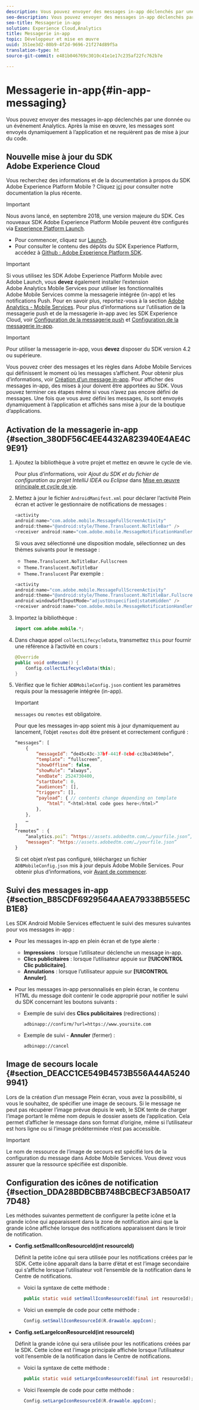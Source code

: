 ```yaml
---
description: Vous pouvez envoyer des messages in-app déclenchés par une donnée ou un événement Analytics. Après la mise en œuvre, les messages sont envoyés dynamiquement à l’application et ne requièrent pas de mise à jour du code.
seo-description: Vous pouvez envoyer des messages in-app déclenchés par une donnée ou un événement Analytics. Après la mise en œuvre, les messages sont envoyés dynamiquement à l’application et ne requièrent pas de mise à jour du code.
seo-title: Messagerie in-app
solution: Experience Cloud,Analytics
title: Messagerie in-app
topic: Développeur et mise en œuvre
uuid: 351ee3d2-80b9-4f2d-9696-21f274d89f5a
translation-type: ht
source-git-commit: e481b046769c3010c41e1e17c235af22fc762b7e

---
```



# Messagerie in-app{#in-app-messaging}

Vous pouvez envoyer des messages in-app déclenchés par une donnée ou un événement Analytics. Après la mise en œuvre, les messages sont envoyés dynamiquement à l’application et ne requièrent pas de mise à jour du code.

## Nouvelle mise à jour du SDK Adobe Experience Cloud

Vous recherchez des informations et de la documentation à propos du SDK Adobe Experience Platform Mobile ? Cliquez [ici](https://aep-sdks.gitbook.io/docs/) pour consulter notre documentation la plus récente.

>[!IMPORTANT]
>
>Nous avons lancé, en septembre 2018, une version majeure du SDK. Ces nouveaux SDK Adobe Experience Platform Mobile peuvent être configurés via [Experience Platform Launch](https://www.adobe.com/fr/experience-platform/launch.html).

* Pour commencer, cliquez sur [Launch](https://launch.adobe.com/).
* Pour consulter le contenu des dépôts du SDK Experience Platform, accédez à [Github : Adobe Experience Platform SDK](https://github.com/Adobe-Marketing-Cloud/acp-sdks).

>[!IMPORTANT]
>
> Si vous utilisez les SDK Adobe Experience Platform Mobile avec Adobe Launch, vous **devez** également installer l’extension Adobe Analytics Mobile Services pour utiliser les fonctionnalités Adobe Mobile Services comme la messagerie intégrée (in-app) et les notifications Push. Pour en savoir plus, reportez-vous à la section [Adobe Analytics - Mobile Services](https://aep-sdks.gitbook.io/docs/using-mobile-extensions/adobe-analytics-mobile-services). Pour plus d’informations sur l’utilisation de la messagerie push et de la messagerie in-app avec les SDK Experience Cloud, voir [Configuration de la messagerie push](https://aep-sdks.gitbook.io/docs/using-mobile-extensions/adobe-analytics-mobile-services#set-up-push-messaging) et [Configuration de la messagerie in-app](https://aep-sdks.gitbook.io/docs/using-mobile-extensions/adobe-analytics-mobile-services#set-up-in-app-messaging).

>[!IMPORTANT]
>
>Pour utiliser la messagerie in-app, vous **devez** disposer du SDK version 4.2 ou supérieure.

Vous pouvez créer des messages et les règles dans Adobe Mobile Services qui définissent le moment où les messages s’affichent. Pour obtenir plus d’informations, voir [Création d’un message in-app](/help/using/in-app-messaging/t-in-app-message/t-in-app-message.md). Pour afficher des messages in-app, des mises à jour doivent être apportées au SDK. Vous pouvez terminer ces étapes même si vous n’avez pas encore défini de messages. Une fois que vous avez défini les messages, ils sont envoyés dynamiquement à l’application et affichés sans mise à jour de la boutique d’applications.

## Activation de la messagerie in-app {#section_380DF56C4EE4432A823940E4AE4C9E91}

1. Ajoutez la bibliothèque à votre projet et mettez en œuvre le cycle de vie.

   Pour plus d’informations, voir *Ajout du SDK et du fichier de configuration au projet IntelliJ IDEA ou Eclipse* dans [Mise en œuvre principale et cycle de vie](/help/android/getting-started/dev-qs.md).

1. Mettez à jour le fichier `AndroidManifest.xml` pour déclarer l’activité Plein écran et activer le gestionnaire de notifications de messages :

   ```java
   <activity  
   android:name="com.adobe.mobile.MessageFullScreenActivity"  
   android:theme="@android:style/Theme.Translucent.NoTitleBar" /> 
   <receiver android:name="com.adobe.mobile.MessageNotificationHandler" />
   ```

   Si vous avez sélectionné une disposition modale, sélectionnez un des thèmes suivants pour le message :

   * `Theme.Translucent.NoTitleBar.Fullscreen`
   * `Theme.Translucent.NoTitleBar`
   * `Theme.Translucent`
   Par exemple :

   ```java
   <activity 
   android:name="com.adobe.mobile.MessageFullScreenActivity" 
   android:theme="@android:style/Theme.Translucent.NoTitleBar.Fullscreen" 
   android:windowSoftInputMode="adjustUnspecified|stateHidden" /> 
   <receiver android:name="com.adobe.mobile.MessageNotificationHandler" />
   ```

1. Importez la bibliothèque :

   ```java
   import com.adobe.mobile.*;
   ```

1. Dans chaque appel `collectLifecycleData`, transmettez `this` pour fournir une référence à l’activité en cours :

   ```java
   @Override 
   public void onResume() { 
       Config.collectLifecycleData(this); 
   }
   ```

1. Vérifiez que le fichier `ADBMobileConfig.json` contient les paramètres requis pour la messagerie intégrée (in-app).

   >[!IMPORTANT]
   >
   >`messages` ou `remotes` est obligatoire.

   Pour que les messages in-app soient mis à jour dynamiquement au lancement, l’objet `remotes` doit être présent et correctement configuré :

   ```js
   “messages”: [ 
       { 
           “messageId”: “de45c43c-37bf-441f-8cbd-cc3ba3469ebe”, 
           “template”: “fullscreen”, 
           “showOffline”: false, 
           “showRule”: “always”, 
           “endDate”: 2524730400, 
           “startDate”: 0, 
           “audiences”: [], 
           “triggers”: [], 
           “payload”: { // contents change depending on template 
               “html”: “<html>html code goes here</html>” 
           }, 
       }, 
       … 
   ] 
   “remotes” : { 
       “analytics.poi”: “https://assets.adobedtm.com/…/yourfile.json”, 
       “messages”: “https://assets.adobedtm.com/…/yourfile.json” 
   }
   ```

   Si cet objet n’est pas configuré, téléchargez un fichier `ADBMobileConfig.json` mis à jour depuis Adobe Mobile Services. Pour obtenir plus d’informations, voir [Avant de commencer](/help/android/getting-started/requirements.md).

## Suivi des messages in-app {#section_B85CDF6929564AAEA79338B55E5CB1E8}

Les SDK Android Mobile Services effectuent le suivi des mesures suivantes pour vos messages in-app :

* Pour les messages in-app en plein écran et de type alerte :

   * **Impressions** : lorsque l’utilisateur déclenche un message in-app.
   * **Clics publicitaires** : lorsque l’utilisateur appuie sur **[!UICONTROL Clic publicitaire]**.
   * **Annulations** : lorsque l’utilisateur appuie sur **[!UICONTROL Annuler]**.

* Pour les messages in-app personnalisés en plein écran, le contenu HTML du message doit contenir le code approprié pour notifier le suivi du SDK concernant les boutons suivants :

   * Exemple de suivi des **Clics publicitaires** (redirections) :

      `adbinapp://confirm/?url=https://www.yoursite.com`
   * Exemple de suivi - **Annuler** (fermer) :

      `adbinapp://cancel`

## Image de secours locale {#section_DEACC1CE549B4573B556A44A52409941}

Lors de la création d’un message Plein écran, vous avez la possibilité, si vous le souhaitez, de spécifier une image de secours. Si le message ne peut pas récupérer l’image prévue depuis le web, le SDK tente de charger l’image portant le même nom depuis le dossier assets de l’application. Cela permet d’afficher le message dans son format d’origine, même si l’utilisateur est hors ligne ou si l’image prédéterminée n’est pas accessible.

>[!IMPORTANT]
>
>Le nom de ressource de l’image de secours est spécifié lors de la configuration du message dans Adobe Mobile Services. Vous devez vous assurer que la ressource spécifiée est disponible.

## Configuration des icônes de notification {#section_DDA28BDBCBB748BCBECF3AB50A177D48}

Les méthodes suivantes permettent de configurer la petite icône et la grande icône qui apparaissent dans la zone de notification ainsi que la grande icône affichée lorsque des notifications apparaissent dans le tiroir de notification.

* **Config.setSmallIconResourceId(int resourceId)**

   Définit la petite icône qui sera utilisée pour les notifications créées par le SDK. Cette icône apparaît dans la barre d’état et est l’image secondaire qui s’affiche lorsque l’utilisateur voit l’ensemble de la notification dans le Centre de notifications.

   * Voici la syntaxe de cette méthode :

      ```java
      public static void setSmallIconResourceId(final int resourceId); 
      ```

   * Voici un exemple de code pour cette méthode :

      ```java
      Config.setSmallIconResourceId(R.drawable.appIcon);
      ```

* **Config.setLargeIconResourceId(int resourceId)**

   Définit la grande icône qui sera utilisée pour les notifications créées par le SDK. Cette icône est l’image principale affichée lorsque l’utilisateur voit l’ensemble de la notification dans le Centre de notifications.

   * Voici la syntaxe de cette méthode :

      ```java
      public static void setLargeIconResourceId(final int resourceId); 
      ```

   * Voici l’exemple de code pour cette méthode :

      ```java
      Config.setLargeIconResourceId(R.drawable.appIcon); 
      ```
